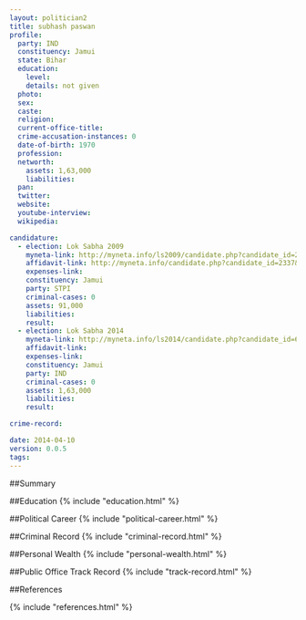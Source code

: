 ```yaml
---
layout: politician2
title: subhash paswan
profile: 
  party: IND
  constituency: Jamui
  state: Bihar
  education: 
    level: 
    details: not given
  photo: 
  sex: 
  caste: 
  religion: 
  current-office-title: 
  crime-accusation-instances: 0
  date-of-birth: 1970
  profession: 
  networth: 
    assets: 1,63,000
    liabilities: 
  pan: 
  twitter: 
  website: 
  youtube-interview: 
  wikipedia: 

candidature: 
  - election: Lok Sabha 2009
    myneta-link: http://myneta.info/ls2009/candidate.php?candidate_id=2337
    affidavit-link: http://myneta.info/candidate.php?candidate_id=2337&scan=original
    expenses-link: 
    constituency: Jamui 
    party: STPI
    criminal-cases: 0
    assets: 91,000
    liabilities: 
    result:  
  - election: Lok Sabha 2014
    myneta-link: http://myneta.info/ls2014/candidate.php?candidate_id=627
    affidavit-link: 
    expenses-link: 
    constituency: Jamui 
    party: IND
    criminal-cases: 0
    assets: 1,63,000
    liabilities: 
    result:  

crime-record: 

date: 2014-04-10
version: 0.0.5
tags: 
---
```


##Summary


##Education
{% include "education.html" %}


##Political Career
{% include "political-career.html" %}


##Criminal Record
{% include "criminal-record.html" %}


##Personal Wealth
{% include "personal-wealth.html" %}


##Public Office Track Record
{% include "track-record.html" %}


##References


{% include "references.html" %}

